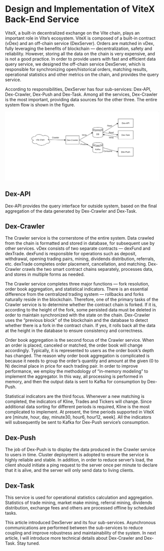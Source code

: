 # Design and Implementation of ViteX Back-End Service


ViteX, a built-in decentralized exchange on the Vite chain, plays an important role in Vite’s ecosystem. ViteX is composed of a built-in contract (vDex) and an off-chain service (DexServer). Orders are matched in vDex, fully leveraging the benefits of blockchain — decentralization, safety and reliability. However, storing all the data on the chain is very expensive, and is not a good practice. In order to provide users with fast and efficient data query service, we designed the off-chain service DexServer, which is responsible for synchronizing open/historical orders, matching results, operational statistics and other metrics on the chain, and provides the query service.


According to responsibilities, DexServer has four sub-services: Dex-API, Dex-Crawler, Dex-Push and Dex-Task. Among all the services, Dex-Crawler is the most important, providing data sources for the other three. The entire system flow is shown in the figure.

![](./assets/dex-server.png)


## Dex-API

Dex-API provides the query interface for outside system, based on the final aggregation of the data generated by Dex-Crawler and Dex-Task.


## Dex-Crawler

The Crawler service is the cornerstone of the entire system. Data crawled from the chain is formatted and stored in database, for subsequent use by other services. vDex consists of two separate contracts — dexFund and dexTrade. dexFund is responsible for operations such as deposit, withdrawal, opening trading pairs, mining, dividends distribution, referrals, etc. dexTrade completes order placement, cancellation, and matching. Dex-Crawler crawls the two smart contract chains separately, processes data, and stores in multiple forms as needed.


The Crawler service completes three major functions — fork resolution, order book aggregation, and statistical indicators. There is an essential difference from the centralized trading system — rollbacks and forks naturally reside in the blockchain. Therefore, one of the primary tasks of the Crawler service is to determine whether the contract chain is forked. If it is, according to the height of the fork, some persisted data must be deleted in order to maintain synchronized with the state on the chain. Dex-Crawler uses the “previous block” of the blockchain and the database to detect whether there is a fork in the contract chain. If yes, it rolls back all the data at the height in the database to ensure consistency and correctness.


Order book aggregation is the second focus of the Crawler service. When an order is placed, canceled or matched, the order book will change accordingly. Typically, it is represented to users as the order book’s depth has changed. The reason why order book aggregation is complicated is because it needs to group the order’s quantity and amount at the given (0 to N) decimal place in price for each trading pair. In order to improve performance, we employ the methodology of “in-memory modeling” to implement the aggregator. In this way, all processing is performed in memory, and then the output data is sent to Kafka for consumption by Dex-Push.


Statistical indicators are the third focus. Whenever a new matching is completed, the indicators of Kline, Trades and Tickers will change. Since additional data sorting for different periods is required, Kline is the most complicated to implement. At present, the time periods supported in ViteX are [minute, hour, day, minute30, hour6, hour12, week]. All the indicators will subsequently be sent to Kafka for Dex-Push service’s consumption.


## Dex-Push

The job of Dex-Push is to display the data produced in the Crawler service to users in time. Cluster deployment is adopted to ensure the service is highly reliable and stable. In addition, in order to reduce server’s load, the client should initiate a ping request to the server once per minute to declare that it is alive, and the server will only send data to living clients.


## Dex-Task

This service is used for operational statistics calculation and aggregation. Statistics of trade mining, market make mining, referral mining, dividends distribution, exchange fees and others are processed offline by scheduled tasks.


This article introduced DexServer and its four sub-services. Asynchronous communications are performed between the sub-services to reduce coupling and improve robustness and maintainability of the system. In next article, I will introduce more technical details about Dex-Crawler and Dex-Task. Stay tuned.




